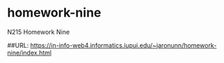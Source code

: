 # homework-nine
 N215 Homework Nine

##URL:
https://in-info-web4.informatics.iupui.edu/~jaronunn/homework-nine/index.html
